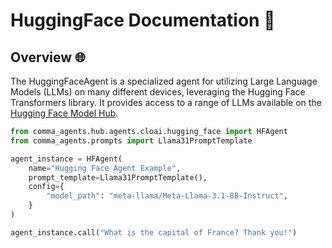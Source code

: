 # HuggingFace Documentation 📘

## Overview 🌐

The HuggingFaceAgent is a specialized agent for utilizing Large Language Models (LLMs) on many different devices, leveraging the Hugging Face Transformers library. It provides access to a range of LLMs available on the [Hugging Face Model Hub](https://huggingface.co/models).

```python
from comma_agents.hub.agents.cloai.hugging_face import HFAgent
from comma_agents.prompts import Llama31PromptTemplate

agent_instance = HFAgent(
    name="Hugging Face Agent Example",
    prompt_template=Llama31PromptTemplate(),
    config={
        "model_path": "meta-llama/Meta-Llama-3.1-8B-Instruct",
    }
)

agent_instance.call("What is the capital of France? Thank you!")
```